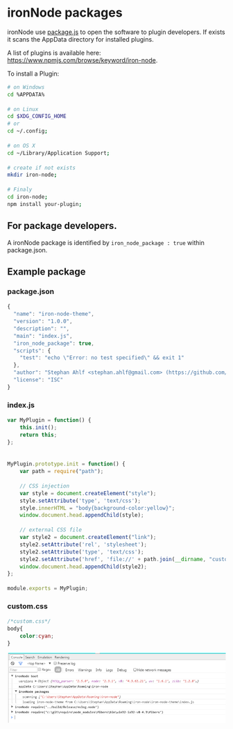 # ironNode packages
ironNode use [package.js](https://github.com/s-a/package.js) to open the software to plugin developers. 
If exists it scans the AppData directory for installed plugins.  

A list of plugins is available here: https://www.npmjs.com/browse/keyword/iron-node.

To install a Plugin: 

```bash
# on Windows
cd %APPDATA%

# on Linux
cd $XDG_CONFIG_HOME
# or
cd ~/.config;

# on OS X
cd ~/Library/Application Support;

# create if not exists
mkdir iron-node;

# Finaly
cd iron-node;
npm install your-plugin;
```

## For package developers.
A ironNode package is identified by ```iron_node_package : true``` within package.json.

## Example package

### package.json
```javascript
{
  "name": "iron-node-theme",
  "version": "1.0.0",
  "description": "",
  "main": "index.js",
  "iron_node_package": true,
  "scripts": {
    "test": "echo \"Error: no test specified\" && exit 1"
  },
  "author": "Stephan Ahlf <stephan.ahlf@gmail.com> (https://github.com/s-a)",
  "license": "ISC"
}
```


### index.js
```javascript
var MyPlugin = function() {
	this.init();
	return this;
};


MyPlugin.prototype.init = function() {
	var path = require("path");

	// CSS injection
	var style = document.createElement("style");
	style.setAttribute('type', 'text/css');
	style.innerHTML = "body{background-color:yellow}";
	window.document.head.appendChild(style);

	// external CSS file
	var style2 = document.createElement("link");
	style2.setAttribute('rel', 'stylesheet');
	style2.setAttribute('type', 'text/css');
	style2.setAttribute('href', 'file://' + path.join(__dirname, "custom.css"));
	window.document.head.appendChild(style2);
};

module.exports = MyPlugin;
```

### custom.css
```css
/*custom.css*/
body{
    color:cyan;
}
```


![Console package log](console-package-log.png)